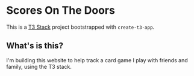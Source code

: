 # Scores On The Doors

This is a [T3 Stack](https://create.t3.gg/) project bootstrapped with `create-t3-app`.

## What's is this?

I'm building this website to help track a card game I play with friends and family, using the T3 stack. 
